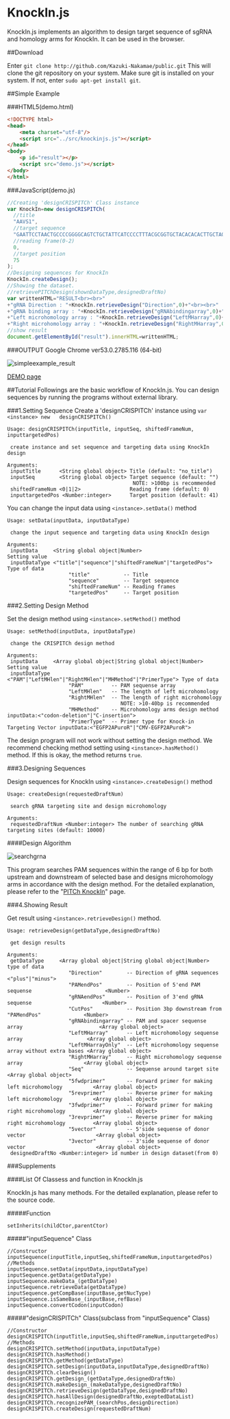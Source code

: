 # KnockIn.js

KnockIn.js implements an algorithm to design target sequence of sgRNA and homology arms for KnockIn. It can be used in the browser.


##Download

Enter `git clone http://github.com/Kazuki-Nakamae/public.git`
This will clone the git repository on your system.
Make sure git is installed on your system. If not, enter `sudo apt-get install git`.

##Simple Example

###HTML5(demo.html)
```html
<!DOCTYPE html>
<head>
	<meta charset="utf-8"/>
	<script src="../src/knockinjs.js"></script>
</head>
<body>
	<p id="result"></p>
	<script src="demo.js"></script>
</body>
</html>
```
###JavaScript(demo.js)
```js
//Creating 'designCRISPITCh' Class instance
var KnockIn=new	designCRISPITCh(
  //title
  "AAVS1",
  //target sequence
  "GAATTCCTAACTGCCCCGGGGCAGTCTGCTATTCATCCCCTTTACGCGGTGCTACACACACTTGCTAGTATGCCGTGGGGACCCCTCCGGCCTGTAGACTCCATTTCCCAGCATTCCCCGGAGGAGGCCCTCATCTGGCGATTTCCACTGGGGGCCTCGGAGCTGCGGACTTCCCAGTGTGCATCGGGGCACAGCGACTCCTGGAAGTGGCCACTTCTGCTAATGGACTCCATTTCCCAGGCTCCCGCTACCTGCCCAGCACACCCTGGGGCATCCGTGACGTCAGCAAGCCGGGCGGGGACCGGAGATCCTTGGGGCGGTGGGGGGCCAGCGGCAGTTCCCAGGCGGCC",
  //reading frame(0-2)
  0,
  //target position
  75
);
//Designing sequences for KnockIn
KnockIn.createDesign();
//Showing the dataset.
//retrievePITChDesign(shownDataType,designedDraftNo)
var writtenHTML="RESULT<br><br>"
+"gRNA Direction : "+KnockIn.retrieveDesign("Direction",0)+"<br><br>"
+"gRNA binding array : "+KnockIn.retrieveDesign("gRNAbindingarray",0)+"<br><br>"
+"Left microhomology array : "+KnockIn.retrieveDesign("LeftMHarray",0)+"<br><br>"
+"Right microhomology array : "+KnockIn.retrieveDesign("RightMHarray",0)+"<br><br>"
//show result
document.getElementById("result").innerHTML=writtenHTML;
```

###OUTPUT
Google Chrome ver53.0.2785.116 (64-bit)

![simpleexample_result](https://github.com/Kazuki-Nakamae/public/blob/master/KnockIn.js/images/simpleresult.jpg "simpleresult")

[DEMO page](https://codepen.io/nakazu/pen/jVEePj)


##Tutorial
Followings are the basic workflow of KnockIn.js. You can design sequences by running the programs without external library.

###1.Setting Sequence
Create a 'designCRISPITCh' instance using `var <instance> new	designCRISPITCh()`
```
Usage: designCRISPITCh(inputTitle, inputSeq, shiftedFrameNum, inputtargetedPos)

 create instance and set sequence and targeting data using KnockIn design

Arguments:
 inputTitle      <String global object>	Title (default: "no_title")
 inputSeq        <String global object>	Target sequence (default: "")
                                         NOTE: >100bp is recommended
 shiftedFrameNum <0|1|2>                Reading frame (default: 0)
 inputtargetedPos <Number:integer>      Target position (default: 41)
```

You can change the input data using `<instance>.setData()` method
```
Usage: setData(inputData, inputDataType)

 change the input sequence and targeting data using KnockIn design

Arguments:
 inputData     <String global object|Number>                        Setting value
 inputDataType <"title"|"sequence"|"shiftedFrameNum"|"targetedPos"> Type of data
                    "title"           -- Title
                    "sequence"        -- Target sequence
                    "shiftedFrameNum" -- Reading frames
                    "targetedPos"     -- Target position
```

###2.Setting Design Method

Set the design method using `<instance>.setMethod()` method
```
Usage: setMethod(inputData, inputDataType)

 change the CRISPITCh design method

Arguments:
 inputData     <Array global object|String global object|Number>        Setting value
 inputDataType <"PAM"|"LeftMHlen"|"RightMHlen"|"MHMethod"|"PrimerType"> Type of data
                    "PAM"         -- PAM sequense array
                    "LeftMHlen"   -- The length of left microhomology
                    "RightMHlen"  -- The length of right microhomology
                                     NOTE: >10-40bp is recommended
                    "MHMethod"    -- Microhomology arms design method          inputData:<"codon-deletion"|"C-insertion">
                    "PrimerType"  -- Primer type for Knock-in Targeting Vector inputData:<"EGFP2APuroR"|"CMV-EGFP2APuroR">
```

The design program will not work without setting the design method. We recommend checking method setting using `<instance>.hasMethod()` method. If this is okay, the method returns `true`.

###3.Designing Sequences

Design sequences for KnockIn using `<instance>.createDesign()` method
```
Usage: createDesign(requestedDraftNum)

 search gRNA targeting site and design microhomology

Arguments:
 requestedDraftNum <Number:integer> The number of searching gRNA targeting sites (default: 10000)
```

####Design Algorithm

![searchgrna](https://github.com/Kazuki-Nakamae/public/blob/master/KnockIn.js/images/searchgrna.jpg "searchgrna")

This program searches PAM sequences within the range of 6 bp for both upstream and downstream of selected base and designs microhomology arms in accordance with the design method.
For the detailed explanation, please refer to the "[PITCh KnockIn](http://www.mls.sci.hiroshima-u.ac.jp/smg/PITChdesigner/index.html)" page.

###4.Showing Result

Get result using `<instance>.retrieveDesign()` method.

```
Usage: retrieveDesign(getDataType,designedDraftNo)

 get design results

Arguments:
 getDataType     <Array global object|String global object|Number> type of data
					"Direction"        -- Direction of gRNA sequences                           <"plus"|"minus">
					"PAMendPos"        -- Position of 5'end PAM sequense                        <Number>
					"gRNAendPos"       -- Position of 3'end gRNA sequense                       <Number>
					"CutPos"           -- Position 3bp downstream from "PAMendPos"              <Number>
					"gRNAbindingarray" -- PAM and spacer sequense array                         <Array global object>
					"LeftMHarray"      -- Left microhomology sequense array                     <Array global object>
					"LeftMHarrayOnly"  -- Left microhomology sequense array without extra bases	<Array global object>
					"RightMHarray"     -- Right microhomology sequense array                    <Array global object>
					"Seq"              -- Sequense around target site                           <Array global object>
					"5fwdprimer"       -- Forward primer for making left microhomology          <Array global object>
					"5revprimer"       -- Reverse primer for making left microhomology          <Array global object>
					"3fwdprimer"       -- Forward primer for making right microhomology         <Array global object>
					"3revprimer"       -- Reverse primer for making right microhomology         <Array global object>
					"5vector"          -- 5'side sequense of donor vector                       <Array global object>
					"3vector"          -- 3'side sequense of donor vector                       <Array global object>
 designedDraftNo <Number:integer> id number in design dataset(from 0)
```

###Supplements

####List Of Classess and function in KnockIn.js

KnockIn.js has many methods. For the detailed explanation, please refer to the source code.

#####Function
```
setInherits(childCtor,parentCtor)
```
#####"inputSequence" Class
```
//Constructor
inputSequence(inputTitle,inputSeq,shiftedFrameNum,inputtargetedPos)
//Methods
inputSequence.setData(inputData,inputDataType)
inputSequence.getData(getDataType)
inputSequence.makeData_(getDataType)
inputSequence.retrieveData(getDataType)
inputSequence.getCompBase(inputBase,getNucType)
inputSequence.isSameBase_(inputBase,refBase)
inputSequence.convertCodon(inputCodon)
```
#####"designCRISPITCh" Class(subclass from "inputSequence" Class)
```
//Constructor
designCRISPITCh(inputTitle,inputSeq,shiftedFrameNum,inputtargetedPos)
//Methods
designCRISPITCh.setMethod(inputData,inputDataType)
designCRISPITCh.hasMethod()
designCRISPITCh.getMethod(getDataType)
designCRISPITCh.setDesign(inputData,inputDataType,designedDraftNo)
designCRISPITCh.clearDesign()
designCRISPITCh.getDesign_(getDataType,designedDraftNo)
designCRISPITCh.makeDesign_(makeDataType,designedDraftNo)
designCRISPITCh.retrieveDesign(getDataType,designedDraftNo)
designCRISPITCh.hasAllDesign(designedDraftNo,exeptedDataList)
designCRISPITCh.recognizePAM_(searchPos,designDirection)
designCRISPITCh.createDesign(requestedDraftNum)
```
